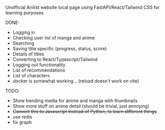 Unofficial Anilist website local page using FastAPI/React/Tailwind CSS for learning purposes.

DONE:
- Logging in
- Checking user list of manga and anime
- Searching
- Saving title specific (progress, status, score)
- Details of titles
- Converting to React/Typescript/Tailwind
- Logging out functionality
- List of recommendations
- List of characters
- docker is somewhat working... (reload doesn't work on vite)

TODO:
- Show trending media for anime and manga with thumbnails
- Show more stuff on anime detail (should be trivial, just annoying)
- ~~Convert this to Javascript instead of Python, to learn different things~~
- use redis
- fix graph
